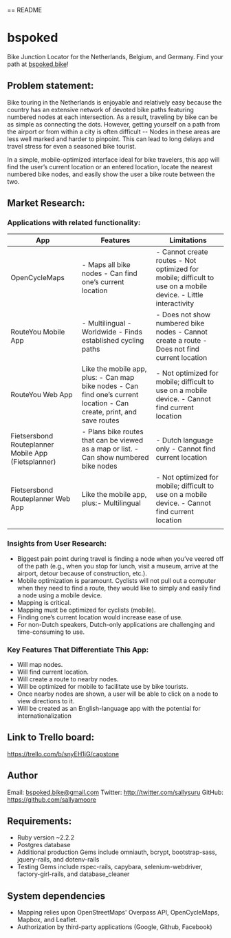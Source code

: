 == README

# bspoked
Bike Junction Locator for the Netherlands, Belgium, and Germany.
Find your path at [bspoked.bike](https://www.bspoked.bike)!

## Problem statement:
Bike touring in the Netherlands is enjoyable and relatively easy because the country has an extensive network of devoted bike paths featuring numbered nodes at each intersection. As a result, traveling by bike can be as simple as connecting the dots. However, getting yourself on a path from the airport or from within a city is often difficult -- Nodes in these areas are less well marked and harder to pinpoint. This can lead to long delays and travel stress for even a seasoned bike tourist.

In a simple, mobile-optimized interface ideal for bike travelers, this app will find the user’s current location or an entered location, locate the nearest numbered bike nodes, and easily show the user a bike route between the two.

## Market Research:
### Applications with related functionality:

| App | Features  | Limitations |
|-----------------------------------------------------|--------------------------------------------------------------------------------------------------------------------------|-----------------------------------------------------------------------------------------------------------------|
| OpenCycleMaps | - Maps all bike nodes  - Can find one’s current location | - Cannot create routes  - Not optimized for mobile; difficult to use on a mobile device. - Little interactivity |
| RouteYou Mobile App | - Multilingual - Worldwide - Finds established cycling paths | - Does not show numbered bike nodes - Cannot create a route - Does not find current location |
| RouteYou Web App | Like the mobile app, plus:  - Can map bike nodes  - Can find one’s current location - Can create, print, and save routes | - Not optimized for mobile; difficult to use on a mobile device. - Cannot find current location |
| Fietsersbond Routeplanner Mobile App (Fietsplanner) | - Plans bike routes that can be viewed as a map or list. - Can show numbered bike nodes | - Dutch language only - Cannot find current location |
| Fietsersbond Routeplanner Web App | Like the mobile app, plus:- Multilingual | - Not optimized for mobile; difficult to use on a mobile device. - Cannot find current location |
|  |  |  |

### Insights from User Research:
- Biggest pain point during travel is finding a node when you’ve veered off of the path (e.g., when you stop for lunch, visit a museum, arrive at the airport, detour because of construction, etc.).
- Mobile optimization is paramount. Cyclists will not pull out a computer when they need to find a route, they would like to simply and easily find a node using a mobile device.
- Mapping is critical.
- Mapping must be optimized for cyclists (mobile).
- Finding one’s current location would increase ease of use.
- For non-Dutch speakers, Dutch-only applications are challenging and time-consuming to use.

### Key Features That Differentiate This App:
- Will map nodes.
- Will find current location.
- Will create a route to nearby nodes.
- Will be optimized for mobile to facilitate use by bike tourists.
- Once nearby nodes are shown, a user will be able to click on a node to view directions to it.
- Will be created as an English-language app with the potential for internationalization

## Link to Trello board:
https://trello.com/b/snyEH1jG/capstone

## Author
Email: bspoked.bike@gmail.com
Twitter: http://twitter.com/sallysuru
GitHub: https://github.com/sallyamoore

## Requirements:
* Ruby version ~2.2.2
* Postgres database
* Additional production Gems include omniauth, bcrypt, bootstrap-sass, jquery-rails, and dotenv-rails
* Testing Gems include rspec-rails, capybara, selenium-webdriver, factory-girl-rails, and database_cleaner  

## System dependencies
* Mapping relies upon OpenStreetMaps' Overpass API, OpenCycleMaps, Mapbox, and Leaflet.
* Authorization by third-party applications (Google, Github, Facebook)
